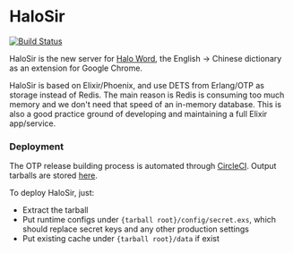 # HaloSir

[![Build Status](https://travis-ci.org/HaloWordApp/halosir.svg?branch=master)](https://travis-ci.org/HaloWordApp/halosir)

HaloSir is the new server for [Halo Word](https://github.com/HaloWordApp/haloword), the English -> Chinese dictionary as an extension for Google Chrome.

HaloSir is based on Elixir/Phoenix, and use DETS from Erlang/OTP as storage instead of Redis. The main reason is Redis is consuming too much memory and we don't need that speed of an in-memory database. This is also a good practice ground of developing and maintaining a full Elixir app/service.

### Deployment

The OTP release building process is automated through [CircleCI](.circleci/config.yml). Output tarballs are stored [here](https://github.com/HaloWordApp/halosir/releases).

To deploy HaloSir, just:

- Extract the tarball
- Put runtime configs under `{tarball root}/config/secret.exs`, which should replace secret keys and any other production settings
- Put existing cache under `{tarball root}/data` if exist
